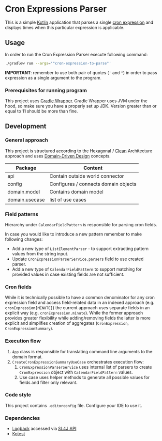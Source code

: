 # Cron Expressions Parser

This is a simple [Kotlin](https://kotlinlang.org/) application that parses a
single [cron expression](https://en.wikipedia.org/wiki/Cron#CRON_expression) and displays times when this particular
expression is applicable.

## Usage

In order to run the Cron Expression Parser execute following command:

```bash
./gradlew run --args='"cron-expression-to-parse"' 
```

**IMPORTANT**: remember to use both pair of quotes (`'` and `"`) in order to pass expression as a single argument to the
program.

### Prerequisites for running program

This project uses [Gradle Wrapper](https://docs.gradle.org/current/userguide/gradle_wrapper.html). Gradle Wrapper uses
JVM under the hood, so make sure you have a properly set up JDK. Version greater than or equal to 11 should be more than
fine.

## Development

### General approach

This project is structured according to the Hexagonal
/ [Clean](https://blog.allegro.tech/2021/12/clean-architecture-story.html) Architecture approach and
uses [Domain-Driven Design](https://en.wikipedia.org/wiki/Domain-driven_design) concepts.

|  Package  | Content |
|-----------|---------|
| api       | Contain outside world connector |
| config    | Configures / connects domain objects |
| domain.model | Contains domain model |
| domain.usecase | list of use cases |

### Field patterns

Hierarchy under `CalendarFieldPattern` is responsible for parsing cron fields.

In case you would like to introduce a new pattern remember to make following changes:

* Add a new type of `ListElementParser` - to support extracting pattern values from the string input.
* Update `CronExpressionParserService.parsers` field to use created parser.
* Add a new type of `CalendarFieldPattern` to support matching for provided values in case existing fields are not
  sufficient.

### Cron fields

While it is technically possible to have a common denominator for any cron expression field and access field-related
data in an indexed approach (e.g. `cronExpression[MINUTE]`) the current approach uses separate fields in an explicit
way (e.g. `cronExpression.minute`). While the former approach provides greater flexibility while adding/removing fields
the latter is more explicit and simplifies creation of aggregates (`CronExpression`, `CronExpressionSummary`).

### Execution flow

1. `App` class is responsible for translating command line arguments to the domain format.
2. `CreateCronExpressionSummaryUseCase` orchestrates execution flow:
    1. `CronExpressionParserService` uses internal list of parsers to create `CronExpression` object
       with `CalendarFieldPattern` values.
    2. Use case uses helper methods to generate all possible values for fields and filter only relevant.

### Code style

This project contains `.editorconfig` file. Configure your IDE to use it.

### Dependencies

* [Logback](https://logback.qos.ch/) accessed via [SL4J API](https://www.slf4j.org/)
* [Kotest](https://kotest.io/)